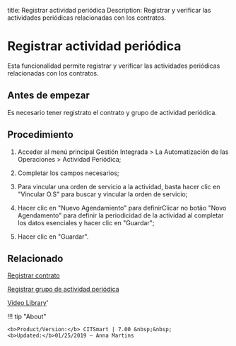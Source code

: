 title: Registrar actividad periódica
Description: Registrar y verificar las actividades periódicas relacionadas con los contratos.
# Registrar actividad periódica


Esta funcionalidad permite registrar y verificar las actividades periódicas
relacionadas con los contratos.

Antes de empezar
--------------------

Es necesario tener registrato el contrato y grupo de actividad periódica.

Procedimiento
-----------------

1.  Acceder al menú principal Gestión Integrada \> La Automatización de las
    Operaciones \> Actividad Periódica;

2.  Completar los campos necesarios;

3.  Para vincular una orden de servicio a la actividad, basta hacer clic en
    "Vincular O.S" para buscar y vincular la orden de servicio;

4.  Hacer clic en "Nuevo Agendamiento" para definirClicar no botão "Novo
    Agendamento" para definir la periodicidad de la actividad al completar los
    datos esenciales y hacer clic en "Guardar";

5.  Hacer clic en "Guardar".


Relacionado
-----------

[Registrar contrato](/es-es/citsmart-7/additional-features/contract-management/use/register-contract.html)

[Registrar grupo de actividad periódica](/es-es/citsmart-7/additional-features/automation-of-operation/configuration/periodic-activity-group.html)

<i class='fa fa-youtube-play  fa-2x' style='color:#97ce17;vertical-align: middle;'> </i> [Video Library](https://www.youtube.com/playlist?list=PLB5qK2uzf2ROTLt6Tt7uegzqwpXHX5nA2)'

!!! tip "About"

    <b>Product/Version:</b> CITSmart | 7.00 &nbsp;&nbsp;
    <b>Updated:</b>01/25/2019 – Anna Martins
